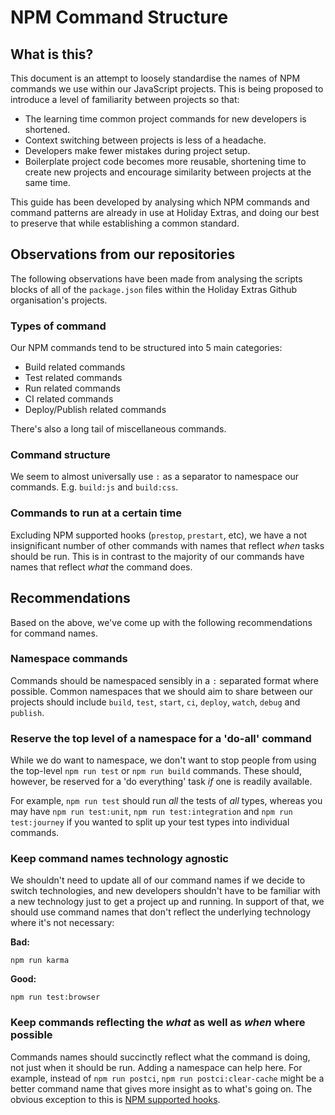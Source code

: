 # NPM Command Structure

## What is this?
This document is an attempt to loosely standardise the names of NPM commands we use within our JavaScript projects. This is being proposed to introduce a level of familiarity between projects so that:

 - The learning time common project commands for new developers is shortened.
 - Context switching between projects is less of a headache.
 - Developers make fewer mistakes during project setup.
 - Boilerplate project code becomes more reusable, shortening time to create new projects and encourage similarity between projects at the same time.

This guide has been developed by analysing which NPM commands and command patterns are already in use at Holiday Extras, and doing our best to preserve that while establishing a common standard.

## Observations from our repositories
The following observations have been made from analysing the scripts blocks of all of the `package.json` files within the Holiday Extras Github organisation's projects.

### Types of command
Our NPM commands tend to be structured into 5 main categories:

 - Build related commands
 - Test related commands
 - Run related commands
 - CI related commands
 - Deploy/Publish related commands

There's also a long tail of miscellaneous commands.

### Command structure
We seem to almost universally use `:` as a separator to namespace our commands. E.g. `build:js` and `build:css`.

### Commands to run at a certain time
Excluding NPM supported hooks (`prestop`, `prestart`, etc), we have a not insignificant number of other commands with names that reflect _when_ tasks should be run. This is in contrast to the majority of our commands have names that reflect _what_ the command does.

## Recommendations
Based on the above, we've come up with the following recommendations for command names.

### Namespace commands
Commands should be namespaced sensibly in a `:` separated format where possible. Common namespaces that we should aim to share between our projects should include `build`, `test`, `start`, `ci`, `deploy`, `watch`, `debug` and `publish`.

### Reserve the top level of a namespace for a 'do-all' command
While we do want to namespace, we don't want to stop people from using the top-level `npm run test` or `npm run build` commands. These should, however, be reserved for a 'do everything' task _if_ one is readily available.

For example, `npm run test` should run _all_ the tests of _all_ types, whereas you may have `npm run test:unit`, `npm run test:integration` and `npm run test:journey` if you wanted to split up your test types into individual commands.

### Keep command names technology agnostic
We shouldn't need to update all of our command names if we decide to switch technologies, and new developers shouldn't have to be familiar with a new technology just to get a project up and running. In support of that, we should use command names that don't reflect the underlying technology where it's not necessary:

**Bad:**

```
npm run karma
```

**Good:**

```
npm run test:browser
```

### Keep commands reflecting the _what_ as well as _when_ where possible
Commands names should succinctly reflect what the command is doing, not just when it should be run. Adding a namespace can help here. For example, instead of `npm run postci`, `npm run postci:clear-cache` might be a better command name that gives more insight as to what's going on. The obvious exception to this is [NPM supported hooks](https://docs.npmjs.com/misc/scripts).
